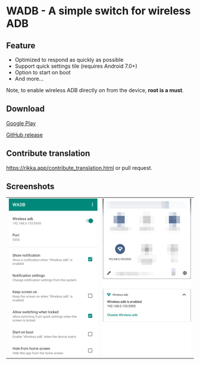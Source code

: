 # WADB - A simple switch for wireless ADB

## Feature

* Optimized to respond as quickly as possible
* Support quick settings tile (requires Android 7.0+)
* Option to start on boot
* And more…

Note, to enable wireless ADB directly on from the device, **root is a must**.

## Download

[Google Play](https://play.google.com/store/apps/details?id=moe.haruue.wadb)

[GitHub release](https://github.com/RikkaApps/WADB/releases/latest)

## Contribute translation

<https://rikka.app/contribute_translation.html> or pull request.

## Screenshots

<table>
  <tr>
    <td valign="top"><img src="readme.res/01.png"></td>
    <td valign="top"><img src="readme.res/02.png"></td>
  </tr>
 </table>